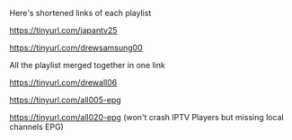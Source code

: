 Here's shortened links of each playlist

https://tinyurl.com/japantv25

https://tinyurl.com/drewsamsung00

All the playlist merged together in one link

https://tinyurl.com/drewall06

https://tinyurl.com/all005-epg

https://tinyurl.com/all020-epg (won't crash IPTV Players but missing local channels EPG)
